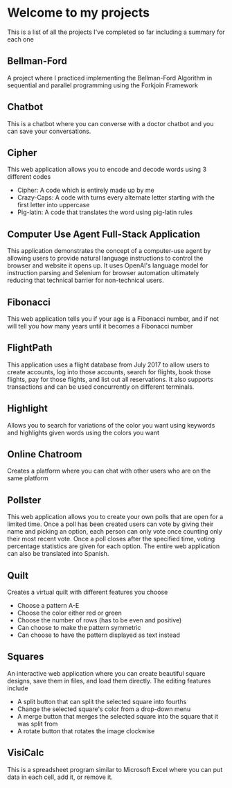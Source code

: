 # Welcome to my projects
This is a list of all the projects I've completed so far including a summary for each one

## Bellman-Ford
A project where I practiced implementing the Bellman-Ford Algorithm in sequential and parallel programming using the Forkjoin Framework

## Chatbot
This is a chatbot where you can converse with a doctor chatbot and you can save your conversations.

## Cipher
This web application allows you to encode and decode words using 3 different codes
- Cipher: A code which is entirely made up by me
- Crazy-Caps: A code with turns every alternate letter starting with the first letter into uppercase
- Pig-latin: A code that translates the word using pig-latin rules

## Computer Use Agent Full-Stack Application
This application demonstrates the concept of a computer-use agent by
allowing users to provide natural language instructions to control the browser and website it opens up.
It uses OpenAI's language model for instruction parsing and Selenium for browser automation ultimately 
reducing that technical barrier for non-technical users.

## Fibonacci
This web application tells you if your age is a Fibonacci number, and if not will tell you how many years until it becomes a Fibonacci number

## FlightPath
This application uses a flight database from July 2017 to allow users to 
create accounts, log into those accounts, search for flights, book those flights, pay for those flights, and list out all reservations.
It also supports transactions and can be used concurrently on different terminals.

## Highlight
Allows you to search for variations of the color you want using keywords and highlights given words using the colors you want

## Online Chatroom
Creates a platform where you can chat with other users who are on the same platform

## Pollster
This web application allows you to create your own polls that are open for a limited time.
Once a poll has been created users can vote by giving their name and picking an option, each person can only vote once counting only their most recent vote.
Once a poll closes after the specified time, voting percentage statistics are given for each option.
The entire web application can also be translated into Spanish.

## Quilt
Creates a virtual quilt with different features you choose
- Choose a pattern A-E
- Choose the color either red or green
- Choose the number of rows (has to be even and positive)
- Can choose to make the pattern symmetric
- Can choose to have the pattern displayed as text instead

## Squares
An interactive web application where you can create beautiful square designs, save them in files, and load them directly. The editing features include
- A split button that can split the selected square into fourths
- Change the selected square's color from a drop-down menu
- A merge button that merges the selected square into the square that it was split from
- A rotate button that rotates the image clockwise

## VisiCalc
This is a spreadsheet program similar to Microsoft Excel where you can put data in each cell, add it, or remove it.    
